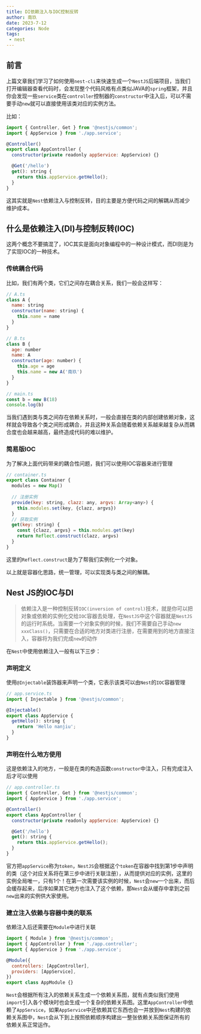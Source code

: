 ```yaml
---
title: DI依赖注入与IOC控制反转
author: 南玖
date: 2023-7-12
categories: Node
tags:
 - nest
---
```


## 前言

上篇文章我们学习了如何使用`nest-cli`来快速生成一个`NestJS`后端项目，当我们打开编辑器查看代码时，会发现整个代码风格有点类似JAVA的`spring`框架，并且你会发现一些`service`类在`controller`控制器的`constructor`中注入后，可以不需要手动`new`就可以直接使用该类对应的实例方法。

比如：

```js
import { Controller, Get } from '@nestjs/common';
import { AppService } from './app.service';

@Controller()
export class AppController {
  constructor(private readonly appService: AppService) {}

  @Get('/hello')
  get(): string {
    return this.appService.getHello();
  }
}
```

这其实就是`Nest`依赖注入与控制反转，目的主要是方便代码之间的解耦从而减少维护成本。

## 什么是依赖注入(DI)与控制反转(IOC)

这两个概念不要搞混了，IOC其实是面向对象编程中的一种设计模式，而DI则是为了实现IOC的一种技术。

### 传统耦合代码

比如，我们有两个类，它们之间存在耦合关系，我们一般会这样写：

```js
// A.ts
class A {
  name: string
  constructor(name: string) {
    this.name = name
  }
}

// B.ts
class B {
  age: number
  name: A
  constructor(age: number) {
    this.age = age
    this.name = new A('南玖')
  }
}

// main.ts
const b = new B(18)
console.log(b)
```

当我们遇到类与类之间存在依赖关系时，一般会直接在类的内部创建依赖对象，这样就会导致各个类之间形成耦合，并且这种关系会随着依赖关系越来越复杂从而耦合度也会越来越高，最终造成代码的难以维护。

### 简易版IOC

为了解决上面代码带来的耦合性问题，我们可以使用IOC容器来进行管理

```js
// container.ts
export class Container {
  modules = new Map()
  
  // 注册实例
  provide(key: string, clazz: any, argvs: Array<any>) {
    this.modules.set(key, {clazz, argvs})
  }
  // 获取实例
  get(key: string) {
    const {clazz, argvs} = this.modules.get(key)
    return Reflect.construct(clazz, argvs)
  }
}
```

这里的`Reflect.construct`是为了帮我们实例化一个对象。

以上就是容器化思路，统一管理，可以实现类与类之间的解耦。

## Nest JS的IOC与DI

> 依赖注入是一种控制反转`IOC(inversion of control)`技术，就是你可以把对象或依赖的实例化交给`IOC`容器去处理，在`NestJS`中这个容器就是`NestJS`的运行时系统。当需要一个对象实例的时候，我们不需要自己手动`new xxxClass()`，只需要在合适的地方对类进行注册，在需要用到的地方直接注入，容器将为我们完成`new`的动作

在`Nest`中使用依赖注入一般有以下三步：

### 声明定义

使用`@Injectable`装饰器来声明一个类，它表示该类可以由`Nest`的`IOC`容器管理

```js
// app.service.ts
import { Injectable } from '@nestjs/common';

@Injectable()
export class AppService {
  getHello(): string {
    return 'Hello nanjiu';
  }
}
```

### 声明在什么地方使用

这是依赖注入的地方，一般是在类的构造函数`constructor`中注入，只有完成注入后才可以使用

```js
// app.controller.ts
import { Controller, Get } from '@nestjs/common';
import { AppService } from './app.service';

@Controller()
export class AppController {
  constructor(private readonly appService: AppService) {}

  @Get('/hello')
  get(): string {
    return this.appService.getHello();
  }
}

```

官方把`appService`称为`token`，`NestJS`会根据这个`token`在容器中找到第1步中声明的类（这个对应关系将在第三步中进行关联注册），从而提供对应的实例，这里的实例全局唯一，只有1个！在第一次需要该实例的时候，`Nest`会`new`一个出来，而后会缓存起来，后序如果其它地方也注入了这个依赖，那`Nest`会从缓存中拿到之前`new`出来的实例供大家使用。

### 建立注入依赖与容器中类的联系

依赖注入后还需要在`Module`中进行关联

```js
import { Module } from '@nestjs/common';
import { AppController } from './app.controller';
import { AppService } from './app.service';

@Module({
  controllers: [AppController],
  providers: [AppService],
})
export class AppModule {}

```

`Nest`会根据所有注入的依赖关系生成一个依赖关系图，就有点类似我们使用`import`引入各个模块时也会生成一个复杂的依赖关系图。这里`AppController`中依赖了`AppService`，如果`AppService`中还依赖其它东西也会一并放到`Nest`构建的依赖关系图中，`Nest`会从下到上按照依赖顺序构建出一整张依赖关系图保证所有的依赖关系正常运作。